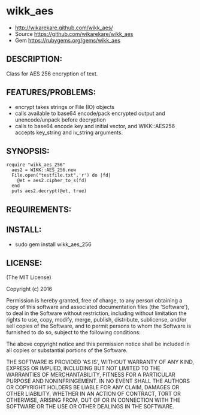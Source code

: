 # wikk_aes

* http://wikarekare.github.com/wikk_aes/
* Source https://github.com/wikarekare/wikk_aes
* Gem https://rubygems.org/gems/wikk_aes

## DESCRIPTION:

Class for AES 256 encryption of text. 

## FEATURES/PROBLEMS:

* encrypt takes strings or File (IO) objects
* calls available to base64 encode/pack encrypted output and unencode/unpack before decryption
* calls to base64 encode key and initial vector, and WIKK::AES256 accepts key_string and iv_string arguments.

## SYNOPSIS:

```
require "wikk_aes_256"
  aes2 = WIKK::AES_256.new
  File.open("testfile.txt",'r') do |fd|
    @et = aes2.cipher_to_s(fd)
  end
  puts aes2.decrypt(@et, true)
```

## REQUIREMENTS:


## INSTALL:

* sudo gem install wikk_aes_256

## LICENSE:

(The MIT License)

Copyright (c) 2016

Permission is hereby granted, free of charge, to any person obtaining
a copy of this software and associated documentation files (the
'Software'), to deal in the Software without restriction, including
without limitation the rights to use, copy, modify, merge, publish,
distribute, sublicense, and/or sell copies of the Software, and to
permit persons to whom the Software is furnished to do so, subject to
the following conditions:

The above copyright notice and this permission notice shall be
included in all copies or substantial portions of the Software.

THE SOFTWARE IS PROVIDED 'AS IS', WITHOUT WARRANTY OF ANY KIND,
EXPRESS OR IMPLIED, INCLUDING BUT NOT LIMITED TO THE WARRANTIES OF
MERCHANTABILITY, FITNESS FOR A PARTICULAR PURPOSE AND NONINFRINGEMENT.
IN NO EVENT SHALL THE AUTHORS OR COPYRIGHT HOLDERS BE LIABLE FOR ANY
CLAIM, DAMAGES OR OTHER LIABILITY, WHETHER IN AN ACTION OF CONTRACT,
TORT OR OTHERWISE, ARISING FROM, OUT OF OR IN CONNECTION WITH THE
SOFTWARE OR THE USE OR OTHER DEALINGS IN THE SOFTWARE.
